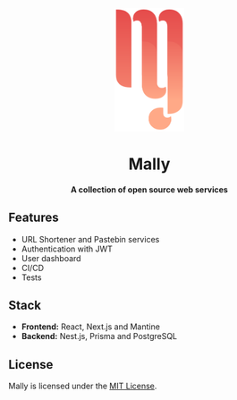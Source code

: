 <!--suppress HtmlDeprecatedAttribute -->
<p align="center">
  <a href="">
    <img src="./frontend/public/logo.svg" height="220">
  </a>
</p>

<h1 align="center">
Mally
</h1>
<h4 align="center">
A collection of open source web services 
</h4>

## Features

- URL Shortener and Pastebin services
- Authentication with JWT
- User dashboard
- CI/CD
- Tests

## Stack

- **Frontend:** React, Next.js and Mantine
- **Backend:** Nest.js, Prisma and PostgreSQL

## License

Mally is licensed under the [MIT License](LICENSE).
